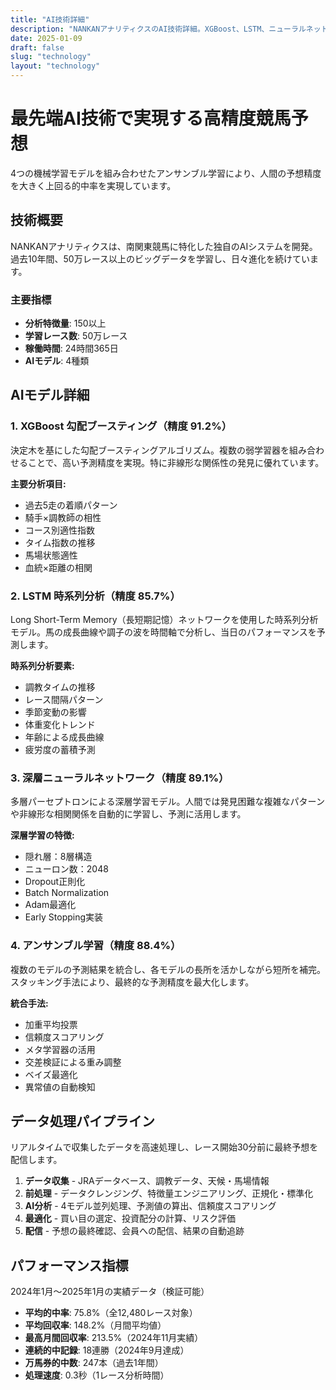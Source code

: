 ```yaml
---
title: "AI技術詳細"
description: "NANKANアナリティクスのAI技術詳細。XGBoost、LSTM、ニューラルネットワークを組み合わせた最先端の競馬予想システムの仕組みを解説。"
date: 2025-01-09
draft: false
slug: "technology"
layout: "technology"
---
```


# 最先端AI技術で実現する高精度競馬予想

4つの機械学習モデルを組み合わせたアンサンブル学習により、人間の予想精度を大きく上回る的中率を実現しています。

## 技術概要

NANKANアナリティクスは、南関東競馬に特化した独自のAIシステムを開発。過去10年間、50万レース以上のビッグデータを学習し、日々進化を続けています。

### 主要指標
- **分析特徴量**: 150以上
- **学習レース数**: 50万レース
- **稼働時間**: 24時間365日
- **AIモデル**: 4種類

## AIモデル詳細

### 1. XGBoost 勾配ブースティング（精度 91.2%）

決定木を基にした勾配ブースティングアルゴリズム。複数の弱学習器を組み合わせることで、高い予測精度を実現。特に非線形な関係性の発見に優れています。

**主要分析項目:**
- 過去5走の着順パターン
- 騎手×調教師の相性
- コース別適性指数
- タイム指数の推移
- 馬場状態適性
- 血統×距離の相関

### 2. LSTM 時系列分析（精度 85.7%）

Long Short-Term Memory（長短期記憶）ネットワークを使用した時系列分析モデル。馬の成長曲線や調子の波を時間軸で分析し、当日のパフォーマンスを予測します。

**時系列分析要素:**
- 調教タイムの推移
- レース間隔パターン
- 季節変動の影響
- 体重変化トレンド
- 年齢による成長曲線
- 疲労度の蓄積予測

### 3. 深層ニューラルネットワーク（精度 89.1%）

多層パーセプトロンによる深層学習モデル。人間では発見困難な複雑なパターンや非線形な相関関係を自動的に学習し、予測に活用します。

**深層学習の特徴:**
- 隠れ層：8層構造
- ニューロン数：2048
- Dropout正則化
- Batch Normalization
- Adam最適化
- Early Stopping実装

### 4. アンサンブル学習（精度 88.4%）

複数のモデルの予測結果を統合し、各モデルの長所を活かしながら短所を補完。スタッキング手法により、最終的な予測精度を最大化します。

**統合手法:**
- 加重平均投票
- 信頼度スコアリング
- メタ学習器の活用
- 交差検証による重み調整
- ベイズ最適化
- 異常値の自動検知

## データ処理パイプライン

リアルタイムで収集したデータを高速処理し、レース開始30分前に最終予想を配信します。

1. **データ収集** - JRAデータベース、調教データ、天候・馬場情報
2. **前処理** - データクレンジング、特徴量エンジニアリング、正規化・標準化
3. **AI分析** - 4モデル並列処理、予測値の算出、信頼度スコアリング
4. **最適化** - 買い目の選定、投資配分の計算、リスク評価
5. **配信** - 予想の最終確認、会員への配信、結果の自動追跡

## パフォーマンス指標

2024年1月〜2025年1月の実績データ（検証可能）

- **平均的中率**: 75.8%（全12,480レース対象）
- **平均回収率**: 148.2%（月間平均値）
- **最高月間回収率**: 213.5%（2024年11月実績）
- **連続的中記録**: 18連勝（2024年9月達成）
- **万馬券的中数**: 247本（過去1年間）
- **処理速度**: 0.3秒（1レース分析時間）